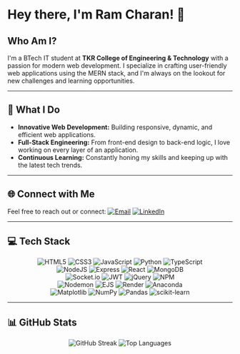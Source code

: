 # Hey there, I'm **Ram Charan**! 👋

## Who Am I?
I'm a BTech IT student at **TKR College of Engineering & Technology** with a passion for modern web development. I specialize in crafting user-friendly web applications using the MERN stack, and I'm always on the lookout for new challenges and learning opportunities.

---

## 🚀 What I Do
- **Innovative Web Development:** Building responsive, dynamic, and efficient web applications.
- **Full-Stack Engineering:** From front-end design to back-end logic, I love working on every layer of an application.
- **Continuous Learning:** Constantly honing my skills and keeping up with the latest tech trends.

---

## 🌐 Connect with Me
Feel free to reach out or connect:
[![Email](https://img.shields.io/badge/Email-D14836?logo=gmail&logoColor=white)](mailto:ramcharanchary6300@gmail.com)
[![LinkedIn](https://img.shields.io/badge/LinkedIn-blue?logo=linkedin&logoColor=white)](https://www.linkedin.com/in/ram-charan2005)

---

## 💻 Tech Stack
<p align="center">
  <img src="https://img.shields.io/badge/HTML5-%23E34F26.svg?style=for-the-badge&logo=html5&logoColor=white" alt="HTML5"/>
  <img src="https://img.shields.io/badge/CSS3-%231572B6.svg?style=for-the-badge&logo=css3&logoColor=white" alt="CSS3"/>
  <img src="https://img.shields.io/badge/JavaScript-F7DF1E.svg?style=for-the-badge&logo=javascript&logoColor=black" alt="JavaScript"/>
  <img src="https://img.shields.io/badge/Python-3670A0?style=for-the-badge&logo=python&logoColor=ffdd54" alt="Python"/>
  <img src="https://img.shields.io/badge/TypeScript-%23007ACC.svg?style=for-the-badge&logo=typescript&logoColor=white" alt="TypeScript"/>
  <br/>
  <img src="https://img.shields.io/badge/Node.js-6DA55F?style=for-the-badge&logo=node.js&logoColor=white" alt="NodeJS"/>
  <img src="https://img.shields.io/badge/Express.js-%23404d59.svg?style=for-the-badge&logo=express&logoColor=%2361DAFB" alt="Express"/>
  <img src="https://img.shields.io/badge/React-%2320232a.svg?style=for-the-badge&logo=react&logoColor=%2361DAFB" alt="React"/>
  <img src="https://img.shields.io/badge/MongoDB-%234ea94b.svg?style=for-the-badge&logo=mongodb&logoColor=white" alt="MongoDB"/>
  <br/>
  <img src="https://img.shields.io/badge/Socket.io-black?style=for-the-badge&logo=socket.io&badgeColor=010101" alt="Socket.io"/>
  <img src="https://img.shields.io/badge/JWT-black?style=for-the-badge&logo=JSON%20web%20tokens" alt="JWT"/>
  <img src="https://img.shields.io/badge/jQuery-%230769AD.svg?style=for-the-badge&logo=jquery&logoColor=white" alt="jQuery"/>
  <img src="https://img.shields.io/badge/NPM-%23CB3837.svg?style=for-the-badge&logo=npm&logoColor=white" alt="NPM"/>
  <br/>
  <img src="https://img.shields.io/badge/Nodemon-%23323330.svg?style=for-the-badge&logo=nodemon&logoColor=%BBDEAD" alt="Nodemon"/>
  <img src="https://img.shields.io/badge/EJS-%23B4CA65.svg?style=for-the-badge&logo=ejs&logoColor=black" alt="EJS"/>
  <img src="https://img.shields.io/badge/Render-%46E3B7.svg?style=for-the-badge&logo=render&logoColor=white" alt="Render"/>
  <img src="https://img.shields.io/badge/Anaconda-%2344A833.svg?style=for-the-badge&logo=anaconda&logoColor=white" alt="Anaconda"/>
  <br/>
  <img src="https://img.shields.io/badge/Matplotlib-%23ffffff.svg?style=for-the-badge&logo=Matplotlib&logoColor=black" alt="Matplotlib"/>
  <img src="https://img.shields.io/badge/NumPy-%23013243.svg?style=for-the-badge&logo=numpy&logoColor=white" alt="NumPy"/>
  <img src="https://img.shields.io/badge/pandas-%23150458.svg?style=for-the-badge&logo=pandas&logoColor=white" alt="Pandas"/>
  <img src="https://img.shields.io/badge/scikit--learn-%23F7931E.svg?style=for-the-badge&logo=scikit-learn&logoColor=white" alt="scikit-learn"/>
</p>

---

## 📊 GitHub Stats
<div align="center">
  
  <img src="https://nirzak-streak-stats.vercel.app/?user=ramCharan2405&theme=dark&hide_border=false" alt="GitHub Streak"/>
  <img src="https://github-readme-stats.vercel.app/api/top-langs/?username=ramCharan2405&theme=dark&hide_border=false&include_all_commits=true&count_private=false&layout=compact" alt="Top Languages"/>
</div>
